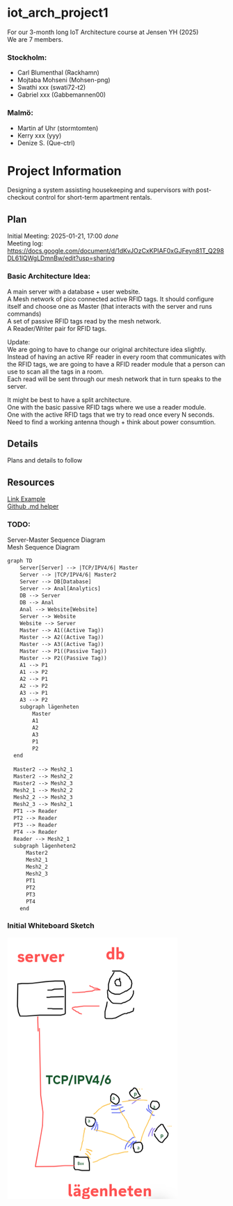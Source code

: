 # iot_arch_project1

For our 3-month long IoT Architecture course at Jensen YH (2025)  
We are 7 members.  
### Stockholm:
* Carl Blumenthal (Rackhamn)
* Mojtaba Mohseni (Mohsen-png)
* Swathi xxx (swati72-t2)
* Gabriel xxx (Gabbemannen00)
### Malmö:
* Martin af Uhr (stormtomten)
* Kerry xxx (yyy)
* Denize S. (Que-ctrl)

# Project Information
Designing a system assisting housekeeping and supervisors with post-checkout control for short-term apartment rentals.
  
## Plan
Initial Meeting: 2025-01-21, 17:00 _done_    
Meeting log: https://docs.google.com/document/d/1dKvJOzCxKPIAF0xGJFeyn81T_Q298DL61lQWgLDmnBw/edit?usp=sharing  

### Basic Architecture Idea:  
A main server with a database + user website.  
A Mesh network of pico connected active RFID tags. 
It should configure itself and choose one as Master (that interacts with the server and runs commands)   
A set of passive RFID tags read by the mesh network.  
A Reader/Writer pair for RFID tags.  


Update:  
We are going to have to change our original architecture idea slightly.  
Instead of having an active RF reader in every room that communicates with the RFID tags, we are going to have a RFID reader module that a person can use to scan all the tags in a room.  
Each read will be sent through our mesh network that in turn speaks to the server.

It might be best to have a split architecture.  
One with the basic passive RFID tags where we use a reader module.  
One with the active RFID tags that we try to read once every N seconds. Need to find a working antenna though + think about power consumtion.  
  
## Details
Plans and details to follow
  
## Resources
[Link Example](http://google.com)  
[Github .md helper](https://gist.github.com/allysonsilva/85fff14a22bbdf55485be947566cc09e)  

### TODO:  
  Server-Master Sequence Diagram  
  Mesh Sequence Diagram  


```mermaid
graph TD
    Server[Server] --> |TCP/IPV4/6| Master
    Server --> |TCP/IPV4/6| Master2
    Server --> DB[Database]
    Server --> Anal[Analytics]
    DB --> Server
    DB --> Anal
    Anal --> Website[Website]
    Server --> Website
    Website --> Server
    Master --> A1((Active Tag))
    Master --> A2((Active Tag))
    Master --> A3((Active Tag))
    Master --> P1((Passive Tag))
    Master --> P2((Passive Tag))
    A1 --> P1
    A1 --> P2
    A2 --> P1
    A2 --> P2
    A3 --> P1
    A3 --> P2
    subgraph lägenheten
        Master
        A1
        A2
        A3
        P1
        P2
  end

  Master2 --> Mesh2_1
  Master2 --> Mesh2_2
  Master2 --> Mesh2_3
  Mesh2_1 --> Mesh2_2
  Mesh2_2 --> Mesh2_3
  Mesh2_3 --> Mesh2_1
  PT1 --> Reader
  PT2 --> Reader
  PT3 --> Reader
  PT4 --> Reader
  Reader --> Mesh2_1
  subgraph lägenheten2
      Master2
      Mesh2_1
      Mesh2_2
      Mesh2_3
      PT1
      PT2
      PT3
      PT4
    end
```

### Initial Whiteboard Sketch
![Whiteboard Sketch](https://github.com/Rackhamn/iot_arch_project1/blob/main/Resources/Screenshot%202025-01-23%20094007.png)
